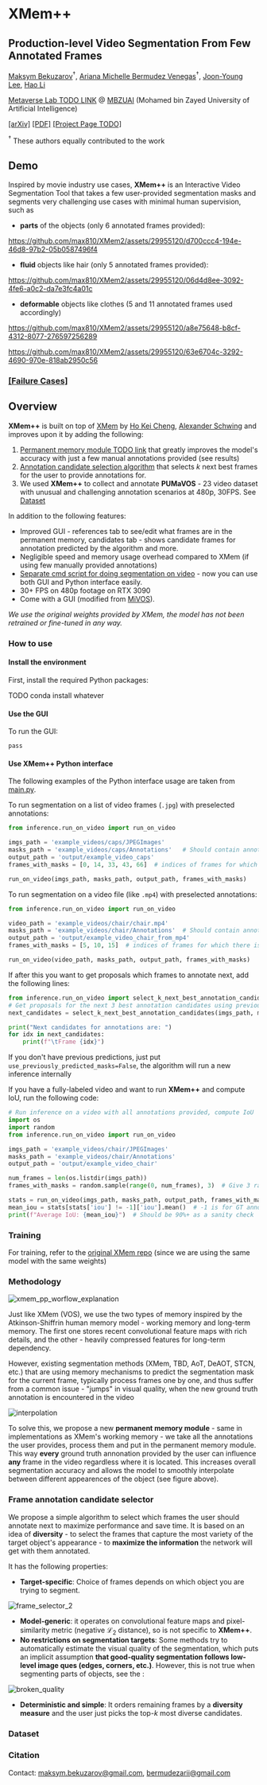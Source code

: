 # XMem++

## Production-level Video Segmentation From Few Annotated Frames

[Maksym Bekuzarov](https://www.linkedin.com/in/maksym-bekuzarov-947490165/)$^\dagger$, [Ariana Michelle Bermudez Venegas](https://www.linkedin.com/in/ariana-bermudez/)$^\dagger$, [Joon-Young Lee](https://joonyoung-cv.github.io/), [Hao Li](https://www.hao-li.com/Hao_Li/Hao_Li_-_about_me.html)

[Metaverse Lab TODO LINK]() @ [MBZUAI](https://mbzuai.ac.ae/) (Mohamed bin Zayed University of Artificial Intelligence)

[[arXiv]](https://arxiv.org/abs/2307.15958) [[PDF]](https://arxiv.org/pdf/2307.15958.pdf) [[Project Page TODO]](https://hkchengrex.github.io/XMem/)

$^\dagger$ These authors equally contributed to the work
## Demo

Inspired by movie industry use cases, **XMem++** is an Interactive Video Segmentation Tool that takes a few user-provided segmentation masks and segments very challenging use cases with minimal human supervision, such as 

- **parts** of the objects (only 6 annotated frames provided):

https://github.com/max810/XMem2/assets/29955120/d700ccc4-194e-46d8-97b2-05b0587496f4

- **fluid** objects like hair (only 5 annotated frames provided):

https://github.com/max810/XMem2/assets/29955120/06d4d8ee-3092-4fe6-a0c2-da7e3fc4a01c

- **deformable** objects like clothes (5 and 11 annotated frames used accordingly)

https://github.com/max810/XMem2/assets/29955120/a8e75648-b8cf-4312-8077-276597256289

https://github.com/max810/XMem2/assets/29955120/63e6704c-3292-4690-970e-818ab2950c56

### [[Failure Cases]](docs/FAILURE_CASES.md)

## Overview
**XMem++** is built on top of [XMem](https://github.com/hkchengrex/XMem) by [Ho Kei Cheng](https://hkchengrex.github.io/), [Alexander Schwing](https://www.alexander-schwing.de/) and improves upon it by adding the following:
1. [Permanent memory module TODO link]() that greatly improves the model's accuracy with just a few manual annotations provided (see results)
2. [Annotation candidate selection algorithm]() that selects $k$ next best frames for the user to provide annotations for.
3. We used **XMem++** to collect and annotate **PUMaVOS** - 23 video dataset with unusual and challenging annotation scenarios at 480p, 30FPS. See [Dataset](#dataset)

In addition to the following features:
* Improved GUI - references tab to see/edit what frames are in the permanent memory, candidates tab - shows candidate frames for annotation predicted by the algorithm and more.
* Negligible speed and memory usage overhead compared to XMem (if using few manually provided annotations)
* [Separate cmd script for doing segmentation on video](inference/run_on_video.py) - now you can use both GUI and Python interface easily.
* 30+ FPS on 480p footage on RTX 3090
* Come with a GUI (modified from [MiVOS](https://github.com/hkchengrex/MiVOS/tree/MiVOS-STCN)).

_We use the original weights provided by XMem, the model has not been retrained or fine-tuned in any way._

### How to use
#### Install the environment
First, install the required Python packages:

TODO conda install whatever

#### Use the GUI
To run the GUI:
```
pass
```

#### Use **XMem++** Python interface
The following examples of the Python interface usage are taken from [main.py](main.py). 

To run segmentation on a list of video frames (`.jpg`) with preselected annotations:
```Python
from inference.run_on_video import run_on_video

imgs_path = 'example_videos/caps/JPEGImages'
masks_path = 'example_videos/caps/Annotations'   # Should contain annotation masks for frames in `frames_with_masks`
output_path = 'output/example_video_caps'
frames_with_masks = [0, 14, 33, 43, 66]  # indices of frames for which there is an annotation mask

run_on_video(imgs_path, masks_path, output_path, frames_with_masks)
```

To run segmentation on a video file (like `.mp4`) with preselected annotations:
```Python
from inference.run_on_video import run_on_video

video_path = 'example_videos/chair/chair.mp4'
masks_path = 'example_videos/chair/Annotations'  # Should contain annotation masks for rames in `frames_with_masks`
output_path = 'output/example_video_chair_from_mp4'
frames_with_masks = [5, 10, 15]  # indices of frames for which there is an annotation mask

run_on_video(video_path, masks_path, output_path, frames_with_masks)
```

If after this you want to get proposals which frames to annotate next, add the following lines:
```Python
from inference.run_on_video import select_k_next_best_annotation_candidates
# Get proposals for the next 3 best annotation candidates using previously predicted masks
next_candidates = select_k_next_best_annotation_candidates(imgs_path, masks_path, output_path, previously_chosen_candidates=frames_with_masks, use_previously_predicted_masks=True)

print("Next candidates for annotations are: ")
for idx in next_candidates:
    print(f"\tFrame {idx}")
```

If you don't have previous predictions, just put `use_previously_predicted_masks=False`, the algorithm will run a new inference internally

If you have a fully-labeled video and want to run **XMem++** and compute IoU, run the following code:
```Python
# Run inference on a video with all annotations provided, compute IoU
import os
import random
from inference.run_on_video import run_on_video

imgs_path = 'example_videos/chair/JPEGImages'
masks_path = 'example_videos/chair/Annotations'
output_path = 'output/example_video_chair'

num_frames = len(os.listdir(imgs_path))
frames_with_masks = random.sample(range(0, num_frames), 3)  # Give 3 random masks as GT annotations

stats = run_on_video(imgs_path, masks_path, output_path, frames_with_masks, compute_iou=True)  #  stats: pandas DataFrame
mean_iou = stats[stats['iou'] != -1]['iou'].mean()  # -1 is for GT annotations, we just skip them
print(f"Average IoU: {mean_iou}")  # Should be 90%+ as a sanity check
```

### Training
For training, refer to the [original XMem repo](https://github.com/hkchengrex/XMem/blob/main/docs/TRAINING.md) (since we are using the same model with the same weights)

### Methodology

![xmem_pp_worflow_explanation](https://github.com/max810/XMem2/assets/29955120/b97f8d7b-8c59-48fd-8122-834ba04c1696)

Just like XMem (VOS), we use the two types of memory inspired by the Atkinson-Shiffrin human memory model - working memory and long-term memory. The first one stores recent convolutional feature maps with rich details, and the other - heavily compressed features for long-term dependency.

However, existing segmentation methods (XMem, TBD, AoT, DeAOT, STCN, etc.) that are using memory mechanisms to predict the segmentation mask for the current frame, typically process frames one by one, and thus suffer from a common issue - "jumps" in visual quality, when the new ground truth annotation is encountered in the video

![interpolation](https://github.com/max810/XMem2/assets/29955120/456d907e-881c-4a07-9aed-808f855e209a)

To solve this, we propose a new **permanent memory module** - same in implementations as XMem's working memory - we take all the annotations the user provides, process them and put in the permanent memory module. This way **every** ground truth annonation provided by the user can influence **any** frame in the video regardless where it is located. This increases overall segmentation accuracy and allows the model to smoothly interpolate between different appearences of the object (see figure above).

### Frame annotation candidate selector

We propose a simple algorithm to select which frames the user should annotate next to maximize performance and save time. It is based on an idea of **diversity** - to select the frames that capture the most variety of the target object's appearance - to **maximize the information** the network will get with them annotated.

It has the following properties:
- **Target-specific**: Choice of frames depends on which object you are trying to segment. 

![frame_selector_2](https://github.com/max810/XMem2/assets/29955120/f040d99b-4680-4e6f-be89-b05c1e70c4a7)

- **Model-generic**: it operates on convolutional feature maps and pixel-similarity metric (negative $\mathcal{L}_{2}$ distance), so is not specific to **XMem++**.
- **No restrictions on segmentation targets**: Some methods try to automatically estimate the visual quality of the segmentation, which puts an implicit assumption **that good-quality segmentation follows low-level image ques (edges, corners, etc.)**. However, this is not true when segmenting parts of objects, see the :

![broken_quality](https://github.com/max810/XMem2/assets/29955120/2c1246b6-e2da-4cfe-a011-8c646635493b)

- **Deterministic and simple**: It orders remaining frames by a **diversity measure** and the user just picks the top-$k$ most diverse candidates.

### Dataset



### Citation

Contact: <maksym.bekuzarov@gmail.com>, <bermudezarii@gmail.com>
